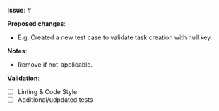 **Issue**: #

**Proposed changes**:
- E.g: Created a new test case to validate task creation with null key.

**Notes**:
- Remove if not-applicable.

**Validation**:
- [ ] Linting & Code Style
- [ ] Additional/udpdated tests
